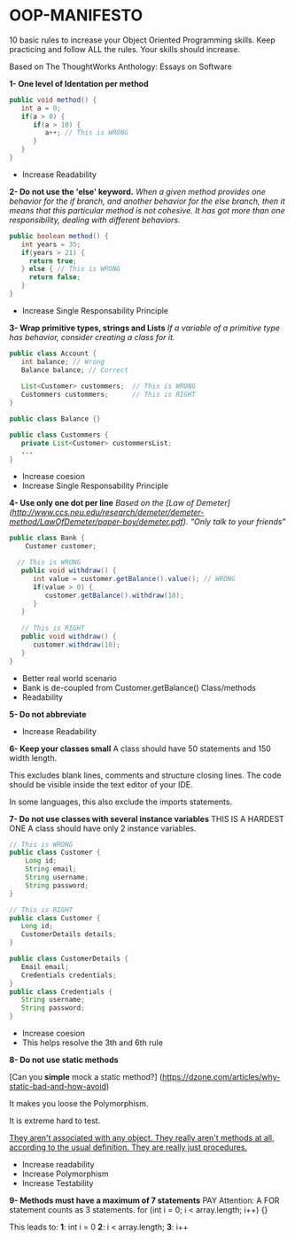 # OOP-MANIFESTO
10 basic rules to increase your Object Oriented Programming skills.
Keep practicing and follow ALL the rules. Your skills should increase. 

Based on The ThoughtWorks Anthology: Essays on Software

**1- One level of Identation per method**

```java
public void method() {
   int a = 0;
   if(a > 0) {
      if(a > 10) { 
         a++; // This is WRONG
      }
   }
}
```

+ Increase Readability

**2- Do not use the 'else' keyword.**
*When a given method provides one behavior for the if branch, and another behavior for the else branch, then it means that this particular method is not cohesive. It has got more than one responsibility, dealing with different behaviors.*

```java
public boolean method() {
   int years = 35;
   if(years > 21) {
     return true;
   } else { // This is WRONG
     return false; 
   }
}
```

+ Increase Single Responsability Principle

**3- Wrap primitive types, strings and Lists**
*If a variable of a primitive type has behavior, consider creating a class for it.*

```java
public class Account {
   int balance; // Wrong
   Balance balance; // Correct
   
   List<Customer> custommers;  // This is WRONG
   Custommers custommers;      // This is RIGHT
}

public class Balance {}

public class Custommers { 
   private List<Customer> custommersList;
   ...
}
```

+ Increase coesion
+ Increase Single Responsability Principle

**4- Use only one dot per line**
*Based on the  [Law of Demeter] (http://www.ccs.neu.edu/research/demeter/demeter-method/LawOfDemeter/paper-boy/demeter.pdf).*
*"Only talk to your friends"*
```java
public class Bank {
    Customer customer;

  // This is WRONG
   public void withdraw() {
      int value = customer.getBalance().value(); // WRONG
      if(value > 0) {
         customer.getBalance().withdraw(10);
      }
   }
   
   // This is RIGHT
   public void withdraw() {
      customer.withdraw(10);
   }
}
```
+ Better real world scenario
+ Bank is de-coupled from Customer.getBalance() Class/methods
+ Readability

**5- Do not abbreviate**
+ Increase Readability

**6- Keep your classes small**
A class should have 50 statements and 150 width length.

This excludes blank lines, comments and structure closing lines.
The code should be visible inside the text editor of your IDE.

In some languages, this also exclude the imports statements.

**7- Do not use classes with several instance variables**
THIS IS A HARDEST ONE
A class should have only 2 instance variables.

```java
// This is WRONG
public class Customer {
    Long id;
    String email;
    String username;
    String password;
}

// This is RIGHT
public class Customer {
   Long id;
   CustomerDetails details;
}

public class CustomerDetails {
   Email email;
   Credentials credentials;
}
public class Credentials {
   String username;
   String password;
}
```
+ Increase coesion
+ This helps resolve the 3th and 6th rule

**8- Do not use static methods**

[Can you **simple** mock a static method?] (https://dzone.com/articles/why-static-bad-and-how-avoid)

It makes you loose the Polymorphism.

It is extreme hard to test.

[They aren't associated with any object. They really aren't methods at all, according to the usual definition. They are really just procedures.](http://stackoverflow.com/questions/4002201/why-arent-static-methods-considered-good-oo-practice)

+ Increase readability
+ Increase Polymorphism
+ Increase Testability

**9- Methods must have a maximum of 7 statements**
PAY Attention: A FOR statement counts as 3 statements.
for (int i = 0; i < array.length; i++) {}

This leads to:
**1**: int i = 0
**2**: i < array.length;
**3**: i++
